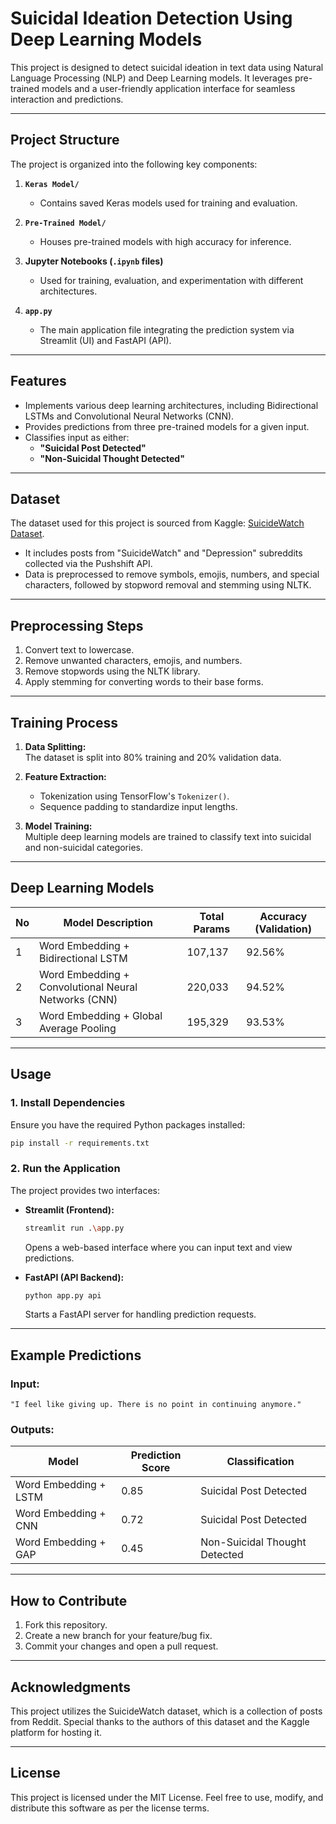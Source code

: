 # Suicidal Ideation Detection Using Deep Learning Models

This project is designed to detect suicidal ideation in text data using Natural Language Processing (NLP) and Deep Learning models. It leverages pre-trained models and a user-friendly application interface for seamless interaction and predictions.

---

## Project Structure

The project is organized into the following key components:

1. **`Keras Model/`**

   - Contains saved Keras models used for training and evaluation.

2. **`Pre-Trained Model/`**

   - Houses pre-trained models with high accuracy for inference.

3. **Jupyter Notebooks (`.ipynb` files)**

   - Used for training, evaluation, and experimentation with different architectures.

4. **`app.py`**
   - The main application file integrating the prediction system via Streamlit (UI) and FastAPI (API).

---

## Features

- Implements various deep learning architectures, including Bidirectional LSTMs and Convolutional Neural Networks (CNN).
- Provides predictions from three pre-trained models for a given input.
- Classifies input as either:
  - **"Suicidal Post Detected"**
  - **"Non-Suicidal Thought Detected"**

---

## Dataset

The dataset used for this project is sourced from Kaggle: [SuicideWatch Dataset](https://www.kaggle.com/datasets/nikhileswarkomati/suicide-watch).

- It includes posts from "SuicideWatch" and "Depression" subreddits collected via the Pushshift API.
- Data is preprocessed to remove symbols, emojis, numbers, and special characters, followed by stopword removal and stemming using NLTK.

---

## Preprocessing Steps

1. Convert text to lowercase.
2. Remove unwanted characters, emojis, and numbers.
3. Remove stopwords using the NLTK library.
4. Apply stemming for converting words to their base forms.

---

## Training Process

1. **Data Splitting:**  
   The dataset is split into 80% training and 20% validation data.
2. **Feature Extraction:**

   - Tokenization using TensorFlow's `Tokenizer()`.
   - Sequence padding to standardize input lengths.

3. **Model Training:**  
   Multiple deep learning models are trained to classify text into suicidal and non-suicidal categories.

---

## Deep Learning Models

| No  | Model Description                                    | Total Params | Accuracy (Validation) |
| --- | ---------------------------------------------------- | ------------ | --------------------- |
| 1   | Word Embedding + Bidirectional LSTM                  | 107,137      | 92.56%                |
| 2   | Word Embedding + Convolutional Neural Networks (CNN) | 220,033      | 94.52%                |
| 3   | Word Embedding + Global Average Pooling              | 195,329      | 93.53%                |

---

## Usage

### 1. Install Dependencies

Ensure you have the required Python packages installed:

```bash
pip install -r requirements.txt
```

### 2. Run the Application

The project provides two interfaces:

- **Streamlit (Frontend):**

  ```bash
  streamlit run .\app.py
  ```

  Opens a web-based interface where you can input text and view predictions.

- **FastAPI (API Backend):**
  ```bash
  python app.py api
  ```
  Starts a FastAPI server for handling prediction requests.

---

## Example Predictions

### Input:

```text
"I feel like giving up. There is no point in continuing anymore."
```

### Outputs:

| Model                 | Prediction Score | Classification                |
| --------------------- | ---------------- | ----------------------------- |
| Word Embedding + LSTM | 0.85             | Suicidal Post Detected        |
| Word Embedding + CNN  | 0.72             | Suicidal Post Detected        |
| Word Embedding + GAP  | 0.45             | Non-Suicidal Thought Detected |

---

## How to Contribute

1. Fork this repository.
2. Create a new branch for your feature/bug fix.
3. Commit your changes and open a pull request.

---

## Acknowledgments

This project utilizes the SuicideWatch dataset, which is a collection of posts from Reddit. Special thanks to the authors of this dataset and the Kaggle platform for hosting it.

---

## License

This project is licensed under the MIT License. Feel free to use, modify, and distribute this software as per the license terms.
